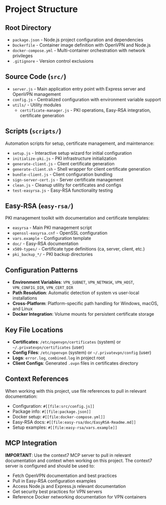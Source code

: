 # Project Structure

## Root Directory
- `package.json` - Node.js project configuration and dependencies
- `Dockerfile` - Container image definition with OpenVPN and Node.js
- `docker-compose.yml` - Multi-container orchestration with network privileges
- `.gitignore` - Version control exclusions

## Source Code (`src/`)
- `server.js` - Main application entry point with Express server and OpenVPN management
- `config.js` - Centralized configuration with environment variable support
- `utils/` - Utility modules
  - `certificate-manager.js` - PKI operations, Easy-RSA integration, certificate generation

## Scripts (`scripts/`)
Automation scripts for setup, certificate management, and maintenance:
- `setup.js` - Interactive setup wizard for initial configuration
- `initialize-pki.js` - PKI infrastructure initialization
- `generate-client.js` - Client certificate generation
- `generate-client.sh` - Shell wrapper for client certificate generation
- `bundle-client.js` - Client configuration bundling
- `sign-server-cert.js` - Server certificate management
- `clean.js` - Cleanup utility for certificates and configs
- `test-easyrsa.js` - Easy-RSA functionality testing


## Easy-RSA (`easy-rsa/`)
PKI management toolkit with documentation and certificate templates:
- `easyrsa` - Main PKI management script
- `openssl-easyrsa.cnf` - OpenSSL configuration
- `vars.example` - Configuration template
- `doc/` - Easy-RSA documentation
- `x509-types/` - Certificate type definitions (ca, server, client, etc.)
- `pki_backup_*/` - PKI backup directories

## Configuration Patterns
- **Environment Variables**: `VPN_SUBNET`, `VPN_NETMASK`, `VPN_HOST`, `VPN_CONFIG_DIR`, `VPN_CERT_DIR`
- **Path Resolution**: Automatic detection of system vs user-local installations
- **Cross-Platform**: Platform-specific path handling for Windows, macOS, and Linux
- **Docker Integration**: Volume mounts for persistent certificate storage

## Key File Locations
- **Certificates**: `/etc/openvpn/certificates` (system) or `~/.privatevpn/certificates` (user)
- **Config Files**: `/etc/openvpn` (system) or `~/.privatevpn/config` (user)
- **Logs**: `error.log`, `combined.log` in project root
- **Client Configs**: Generated `.ovpn` files in certificates directory

## Context References
When working with this project, use file references to pull in relevant documentation:
- Configuration: `#[[file:src/config.js]]`
- Package info: `#[[file:package.json]]`
- Docker setup: `#[[file:docker-compose.yml]]`
- Easy-RSA docs: `#[[file:easy-rsa/doc/EasyRSA-Readme.md]]`
- Setup examples: `#[[file:easy-rsa/vars.example]]`

## MCP Integration
**IMPORTANT**: Use the context7 MCP server to pull in relevant documentation and context when working on this project. The context7 server is configured and should be used to:
- Fetch OpenVPN documentation and best practices
- Pull in Easy-RSA configuration examples
- Access Node.js and Express.js relevant documentation
- Get security best practices for VPN servers
- Reference Docker networking documentation for VPN containers